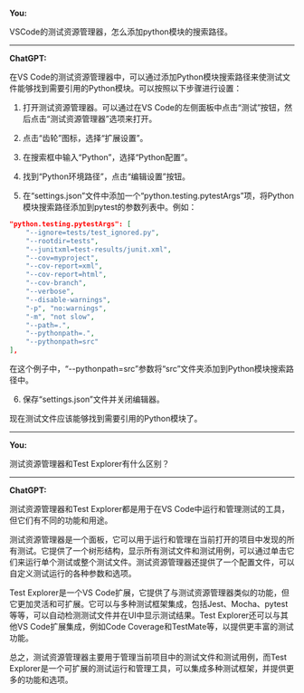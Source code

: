 **You:**

VSCode的测试资源管理器，怎么添加python模块的搜索路径。

* * *

**ChatGPT:**

在VS Code的测试资源管理器中，可以通过添加Python模块搜索路径来使测试文件能够找到需要引用的Python模块。可以按照以下步骤进行设置：

1.  打开测试资源管理器。可以通过在VS Code的左侧面板中点击“测试”按钮，然后点击“测试资源管理器”选项来打开。
    
2.  点击“齿轮”图标，选择“扩展设置”。
    
3.  在搜索框中输入“Python”，选择“Python配置”。
    
4.  找到“Python环境路径”，点击“编辑设置”按钮。
    
5.  在“settings.json”文件中添加一个“python.testing.pytestArgs”项，将Python模块搜索路径添加到pytest的参数列表中。例如：
    

```json
"python.testing.pytestArgs": [
    "--ignore=tests/test_ignored.py",
    "--rootdir=tests",
    "--junitxml=test-results/junit.xml",
    "--cov=myproject",
    "--cov-report=xml",
    "--cov-report=html",
    "--cov-branch",
    "--verbose",
    "--disable-warnings",
    "-p", "no:warnings",
    "-m", "not slow",
    "--path=.",
    "--pythonpath=.",
    "--pythonpath=src"
],
```

在这个例子中，“--pythonpath=src”参数将“src”文件夹添加到Python模块搜索路径中。

6.  保存“settings.json”文件并关闭编辑器。

现在测试文件应该能够找到需要引用的Python模块了。

* * *

**You:**

测试资源管理器和Test Explorer有什么区别？

* * *

**ChatGPT:**

测试资源管理器和Test Explorer都是用于在VS Code中运行和管理测试的工具，但它们有不同的功能和用途。

测试资源管理器是一个面板，它可以用于运行和管理在当前打开的项目中发现的所有测试。它提供了一个树形结构，显示所有测试文件和测试用例，可以通过单击它们来运行单个测试或整个测试文件。测试资源管理器还提供了一个配置文件，可以自定义测试运行的各种参数和选项。

Test Explorer是一个VS Code扩展，它提供了与测试资源管理器类似的功能，但它更加灵活和可扩展。它可以与多种测试框架集成，包括Jest、Mocha、pytest等等，可以自动检测测试文件并在UI中显示测试结果。Test Explorer还可以与其他VS Code扩展集成，例如Code Coverage和TestMate等，以提供更丰富的测试功能。

总之，测试资源管理器主要用于管理当前项目中的测试文件和测试用例，而Test Explorer是一个可扩展的测试运行和管理工具，可以集成多种测试框架，并提供更多的功能和选项。